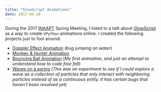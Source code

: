 ```yaml
---
title: "GlowScript Animations"
date: 2017-04-20
---
```


During the 2017 [INAAPT](https://www.inaapt.org) Spring Meeting, I listed to a talk about [GlowScript](https://www.glowscript.org/) as a way to create `VPython` animations online.  I created the following projects just to fool around. 

 * [Doppler Effect Animation](https://www.glowscript.org/#/user/zachary.rohrbach/folder/Public/program/DopplerEffect) (_bug jumping on water_)
 * [Monkey & Hunter Animation](https://www.glowscript.org/#/user/zachary.rohrbach/folder/Public/program/MonkeyandHunter)
 * [Bouncing Ball Animation](https://www.glowscript.org/#/user/zachary.rohrbach/folder/Public/program/BouncingBall) (_My first animation, and just an attempt to understand how to code free fall_)
 * [Waves on a spring](https://www.glowscript.org/#/user/zachary.rohrbach/folder/Public/program/WavesOnAString)  (_This was an experiment to see if I could explore a wave as a collection of particles that only interact with neighboring particles instead of as a continuous entity.  It has certain bugs that haven't been resolved yet_)
